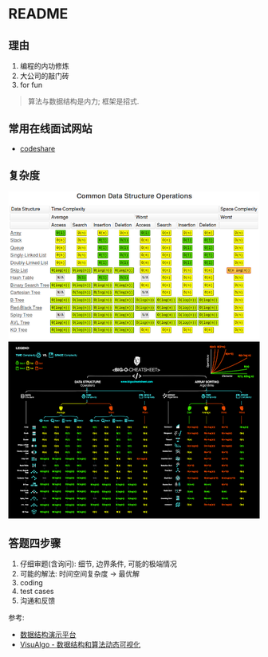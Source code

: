 # README

## 理由
1. 编程的内功修炼
2. 大公司的敲门砖
3. for fun

> 算法与数据结构是内力; 框架是招式.

## 常用在线面试网站
- [codeshare](https://codeshare.io)

## 复杂度
![](/misc/img/common_data_structure_operations.png)
![big o cheat sheet poster](/misc/img/big-o-cheat-sheet-poster.png)

## 答题四步骤
1. 仔细审题(含询问): 细节, 边界条件, 可能的极端情况
1. 可能的解法: 时间空间复杂度 -> 最优解
1. coding
1. test cases
1. 沟通和反馈

参考:
- [数据结构演示平台](http://ds.fmdca380.com/index.html)
- [VisuAlgo - 数据结构和算法动态可视化](https://visualgo.net/zh)